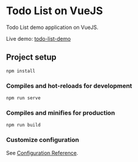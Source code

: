 # Todo List on VueJS

Todo List demo application on VueJS.

Live demo: [todo-list-demo](https://vuetodolistdemo.netlify.app/)

## Project setup
```
npm install
```

### Compiles and hot-reloads for development
```
npm run serve
```

### Compiles and minifies for production
```
npm run build
```

### Customize configuration
See [Configuration Reference](https://cli.vuejs.org/config/).
